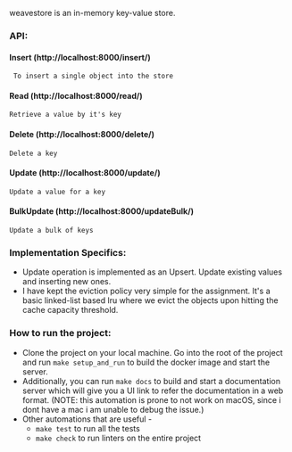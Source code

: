 weavestore is an in-memory key-value store.

### API:

#### Insert (http://localhost:8000/insert/)
``` To insert a single object into the store```
#### Read (http://localhost:8000/read/)
``` Retrieve a value by it's key ```
#### Delete (http://localhost:8000/delete/)
``` Delete a key ```
#### Update (http://localhost:8000/update/)
``` Update a value for a key ```
#### BulkUpdate (http://localhost:8000/updateBulk/)
``` Update a bulk of keys ```

### Implementation Specifics:
* Update operation is implemented as an Upsert. Update existing values and inserting new ones.
* I have kept the eviction policy very simple for the assignment. It's a basic linked-list based lru where we evict the objects upon hitting the cache capacity threshold.

### How to run the project:
* Clone the project on your local machine. Go into the root of the project and run `make setup_and_run` to build the docker image and start the server.
* Additionally, you can run `make docs` to build and start a documentation server which will give you a UI link to refer the documentation in a web format. (NOTE: this automation is prone to not work on macOS, since i dont have a mac i am unable to debug the issue.)
* Other automations that are useful -
    - `make test` to run all the tests
    - `make check` to run linters on the entire project
